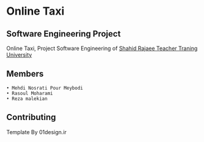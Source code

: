 # Online Taxi


## Software Engineering Project

Online Taxi, Project Software Engineering of [Shahid Rajaee Teacher Traning University](http://www.srttu.edu/en/) 

## Members

	• Mehdi Nosrati Pour Meybodi
	• Rasoul Moharami
	• Reza malekian

## Contributing


Template By 01design.ir
